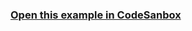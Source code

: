 ### [Open this example in CodeSanbox](https://codesandbox.io/s/github/Engagespot/engagespot/tree/master/examples/examples-hooks)
